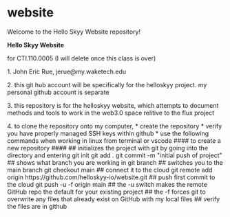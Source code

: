 # website

Welcome to the Hello Skyy Website repository!

<b>Hello Skyy Website</b>

<p>for CTI.110.0005 (I will delete once this class is over)</p>
<p>1. John Eric Rue, jerue@my.waketech.edu</p>
<p>2. this git hub account will be specifically for the helloskyy project. my personal github account is separate</p>
<p>3. this repository is for the helloskyy website, which attempts to document methods and tools to work in the web3.0 space relitive to the flux project</p>
<p>4. to clone the repository onto my computer,
* create the repository
* verify you have properly managed SSH keys within github
* use the following commands when working in linux from terminal or vscode
#### to create a new repository ####
## initializes the project with git by going into the directory and entering
  git init
  git add .
  git commit -m "initial push of project"
## shows what branch you are working in
  git branch
## switches you to the main branch
  git checkout main
## connect it to the cloud
  git remote add origin https://github.com/helloskyy-io/website.git
## push first commit to the cloud
  git push -u -f origin main
## the -u switch makes the remote GitHub repo the default for your existing project
## the -f forces git to overwrite any files that already exist on GitHub with my local files
## verify the files are in github</p>
